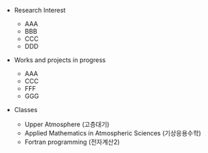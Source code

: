 * Research Interest
  * AAA
  * BBB
  * CCC
  * DDD

* Works and projects in progress
  * AAA
  * CCC
  * FFF
  * GGG

* Classes
  * Upper Atmosphere (고층대기)
  * Applied Mathematics in Atmospheric Sciences (기상응용수학)
  * Fortran programming (전자계산2)

